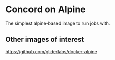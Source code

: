 # Concord on Alpine

The simplest alpine-based image to run jobs with.

## Other images of interest

https://github.com/gliderlabs/docker-alpine
